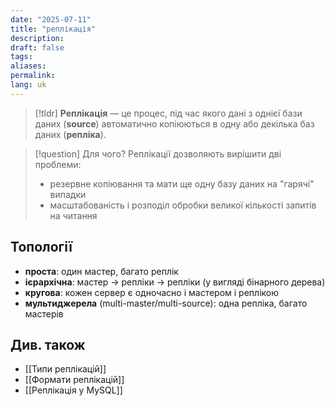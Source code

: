 ```yaml
---
date: "2025-07-11"
title: "реплікація"
description: 
draft: false
tags: 
aliases: 
permalink: 
lang: uk
---
```


> [!tldr]
> **Реплікація** — це процес, під час якого дані з однієї бази даних (**source**) автоматично копіюються в одну або декілька баз даних (**репліка**).

> [!question] Для чого?
> Реплікації дозволяють вирішити дві проблеми:
> - резервне копіювання та мати ще одну базу даних на "гарячі" випадки
> - масштабованість і розподіл обробки великої кількості запитів на читання

## Топології

- **проста**: один мастер, багато реплік
- **ієрархічна**: мастер -> репліки -> репліки (у вигляді бінарного дерева)
- **кругова**: кожен сервер є одночасно і мастером і реплікою
- **мультиджерела** (multi-master/multi-source): одна репліка, багато мастерів 

## Див. також

- [[Типи реплікацій]]
- [[Формати реплікацій]]
- [[Реплікація у MySQL]]